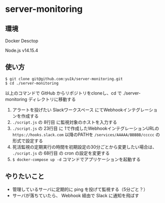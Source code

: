 # server-monitoring

## 環境

Docker Desctop

Node.js v14.15.4

## 使い方

```
$ git clone git@github.com:yu1k/server-monitoring.git
$ cd ./server-monitoring
```

以上のコマンドで GitHub からリポジトリをcloneし、cd で ./server-monitoring ディレクトリに移動する

1. アラートを投げたい Slackワークスペース にてWebhookインテグレーションを作成する
2. `./script.js` の 8行目  に監視対象のホストを入力する
3. `./script.js` の 23行目 に 1で作成したWebhookインテグレーションURLの `https://hooks.slack.com` 以降のPATHを `/services/AAAAA/BBBBB/ccccc` の形式で設定する
4. 死活監視の定期実行の時間を初期設定の30分ごとから変更したい場合は、 `./script.js` の 68行目 の cron の設定を変更する
5. `$ docker-compose up -d` コマンドでアプリケーションを起動する

## やりたいこと

- 管理しているサーバに定期的に ping を投げて監視する（5分ごと？）
- サーバが落ちていたら、 Webhook 経由で Slack に通知を飛ばす
